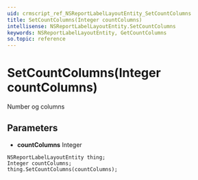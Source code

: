 ```yaml
---
uid: crmscript_ref_NSReportLabelLayoutEntity_SetCountColumns
title: SetCountColumns(Integer countColumns)
intellisense: NSReportLabelLayoutEntity.SetCountColumns
keywords: NSReportLabelLayoutEntity, GetCountColumns
so.topic: reference
---
```


# SetCountColumns(Integer countColumns)

Number og columns

## Parameters

* **countColumns** Integer

```crmscript
NSReportLabelLayoutEntity thing;
Integer countColumns;
thing.SetCountColumns(countColumns);
```

